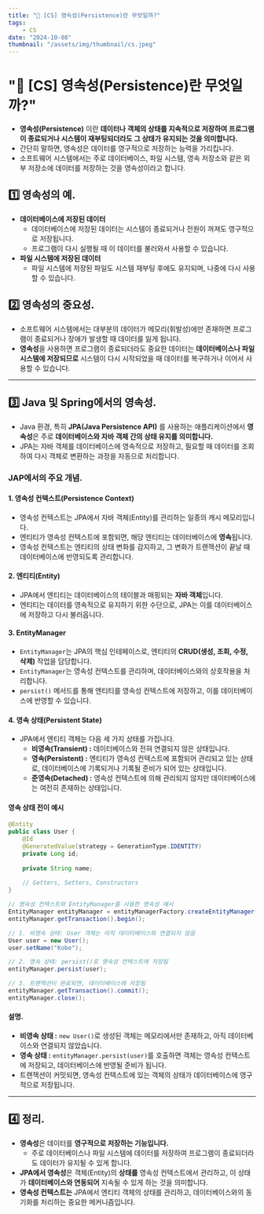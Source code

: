 ```yaml
---
title: "💾 [CS] 영속성(Persistence)란 무엇일까?"
tags:
    - CS
date: "2024-10-08"
thumbnail: "/assets/img/thumbnail/cs.jpeg"
---
```


# "💾 [CS] 영속성(Persistence)란 무엇일까?"

- **영속성(Persistence)** 이란 **데이터나 객체의 상태를 지속적으로 저장하여 프로그램이 종료되거나 시스템이 재부팅되더라도 그 상태가 유지되는 것을 의미합니다.**
- 간단히 말하면, 영속성은 데이터를 영구적으로 저장하는 능력을 가리킵니다.
- 소프트웨어 시스템에서는 주로 데이터베이스, 파일 시스템, 영속 저장소와 같은 외부 저장소에 데이터를 저장하는 것을 영속성이라고 합니다.

## 1️⃣ 영속성의 예.
- **데이터베이스에 저장된 데이터**
    - 데이터베이스에 저장된 데이터는 시스템이 종료되거나 전원이 꺼져도 영구적으로 저장됩니다.
    - 프로그램이 다시 실행될 때 이 데이터를 불러와서 사용할 수 있습니다.
- **파일 시스템에 저장된 데이터**
    - 파일 시스템에 저장된 파일도 시스템 재부팅 후에도 유지되며, 나중에 다시 사용할 수 있습니다.

## 2️⃣ 영속성의 중요성.
- 소프트웨어 시스템에서는 대부분의 데이터가 메모리(휘발성)에만 존재하면 프로그램이 종료되거나 장애가 발생할 때 데이터를 잃게 됩니다.
- **영속성**을 사용하면 프로그램이 종료되더라도 중요한 데이터는 **데이터베이스나 파일 시스템에 저장되므로** 시스템이 다시 시작되었을 때 데이터를 복구하거나 이어서 사용할 수 있습니다.

---

## 3️⃣ Java 및 Spring에서의 영속성.
- Java 환경, 특히 **JPA(Java Persistence API)** 를 사용하는 애플리케이션에서 **영속성**은 주로 **데이터베이스와 자바 객체 간의 상태 유지를 의미합니다.**
- JPA는 자바 객체를 데이터베이스에 영속적으로 저장하고, 필요할 때 데이터를 조회하여 다시 객체로 변환하는 과정을 자동으로 처리합니다.

### JAP에서의 주요 개념.

#### 1. 영속성 컨텍스트(Persistence Context)
- 영속성 컨텍스트는 JPA에서 자바 객체(Entity)를 관리하는 일종의 캐시 메모리입니다.
- 엔티티가 영속성 컨텍스트에 포함되면, 해당 엔티티는 데이터베이스에 **영속**됩니다.
- 영속성 컨텍스트는 엔티티의 상태 변화를 감지하고, 그 변화가 트랜잭션이 끝날 때 데이터베이스에 반영되도록 관리합니다.

#### 2. 엔티티(Entity)
- JPA에서 엔티티는 데이터베이스의 테이블과 매핑되는 **자바 객체**입니다.
- 엔티티는 데이터를 영속적으로 유지하기 위한 수단으로, JPA는 이를 데이터베이스에 저장하고 다시 불러옵니다.

#### 3. EntityManager
- `EntityManager`는 JPA의 핵심 인테페이스로, 엔티티의 **CRUD(생성, 조회, 수정, 삭제)** 작업을 담당합니다.
- `EntityManager`는 영속성 컨텍스트를 관리하며, 데이터베이스와의 상호작용을 처리합니다.
- `persist()` 메서드를 통해 엔티티를 영속성 컨텍스트에 저장하고, 이를 데이터베이스에 반영할 수 있습니다.

#### 4. 영속 상태(Persistent State)
- JPA에서 엔티티 객체는 다음 세 가지 상태를 가집니다.
    - **비영속(Transient) :** 데이터베이스와 전혀 연결되지 않은 상태입니다.
    - **영속(Persistent) :** 엔티티가 영속성 컨텍스트에 포함되어 관리되고 있는 상태로, 데이터베이스에 기록되거나 기록될 준비가 되어 있는 상태입니다.
    - **준영속(Detached) :** 영속성 컨텍스트에 의해 관리되지 않지만 데이터베이스에는 여전히 존재하는 상태입니다.

#### 영속 상태 전이 예시
```java
@Entity
public class User {
    @Id
    @GeneratedValue(strategy = GenerationType.IDENTITY)
    private Long id;
    
    private String name;
    
    // Getters, Setters, Constructors
}
```

```java
// 영속성 컨텍스트와 EntityManager를 사용한 영속성 예시
EntityManager entityManager = entityManagerFactory.createEntityManager();
entityManager.getTransaction().begin();

// 1. 비영속 상태: User 객체는 아직 데이터베이스와 연결되지 않음
User user = new User();
user.setName("Kobe");

// 2. 영속 상태: persist()로 영속성 컨텍스트에 저장됨
entityManager.persist(user);

// 3. 트랜잭션이 완료되면, 데이터베이스에 저장됨
entityManager.getTransaction().commit();
entityManager.close();
```

#### 설명.

- **비영속 상태 :** `new User()`로 생성된 객체는 메모리에서만 존재하고, 아직 데이터베이스와 연결되지 않았습니다.
- **영속 상태 :** `entityManager.persist(user)`를 호출하면 객체는 영속성 컨텍스트에 저장되고, 데이터베이스에 반영될 준비가 됩니다.
- 트랜잭션이 커밋되면, 영속성 컨텍스트에 있는 객체의 상태가 데이터베이스에 영구적으로 저장됩니다.

---

## 4️⃣ 정리.
- **영속성**은 데이터를 **영구적으로 저장하는 기능입니다.**
    - 주로 데이터베이스나 파일 시스템에 데이터를 저장하여 프로그램이 종료되더라도 데이터가 유지될 수 있게 합니다.
- **JPA에서 영속성**은 객체(Entity)의 **상태를** 영속성 컨텍스트에서 관리하고, 이 상태가 **데이터베이스와 연동되어** 지속될 수 있게 하는 것을 의미합니다.
- **영속성 컨텍스트는** JPA에서 엔티티 객체의 상태를 관리하고, 데이터베이스와의 동기화를 처리하는 중요한 메커니즘입니다.
